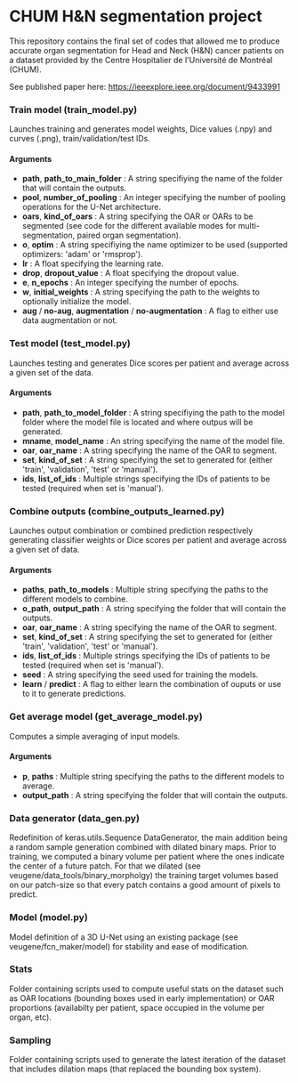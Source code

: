 # CHUM H&N segmentation project #

This repository contains the final set of codes that allowed me to produce accurate organ segmentation for Head and Neck (H&N) cancer patients on a dataset provided by the Centre Hospitalier de l'Université de Montréal (CHUM).

See published paper here: https://ieeexplore.ieee.org/document/9433991

### Train model (train_model.py) ###

Launches training and generates model weights, Dice values (.npy) and curves (.png), train/validation/test IDs.

#### Arguments ####

* __path__, __path_to_main_folder__ : A string specifiying the name of the folder that will contain the outputs.
* __pool__, __number_of_pooling__ : An integer specifying the number of pooling operations for the U-Net architecture.
* __oars__, __kind_of_oars__ : A string specifying the OAR or OARs to be segmented (see code for the different available modes for multi-segmentation, paired organ segmentation).
* __o__, __optim__ : A string specifiying the name optimizer to be used (supported optimizers: 'adam' or 'rmsprop').
* __lr__ : A float specifying the learning rate.
* __drop__, __dropout_value__ : A float specifying the dropout value.
* __e__, __n_epochs__ : An integer specifying the number of epochs.
* __w__, __initial_weights__ : A string specifying the path to the weights to optionally initialize the model.
* __aug__ / __no-aug__, __augmentation__ / __no-augmentation__ : A flag to either use data augmentation or not.


### Test model (test_model.py) ###

Launches testing and generates Dice scores per patient and average across a given set of the data.

#### Arguments ####

* __path__, __path_to_model_folder__ : A string specifiying the path to the model folder where the model file is located and where outpus will be generated.
* __mname__, __model_name__ : An string specifying the name of the model file.
* __oar__, __oar_name__ : A string specifying the name of the OAR to segment.
* __set__, __kind_of_set__ : A string specifying the set to generated for (either 'train', 'validation', 'test' or 'manual').
* __ids__, __list_of_ids__ : Multiple strings specifying the IDs of patients to be tested (required when set is 'manual').

### Combine outputs (combine_outputs_learned.py) ###

Launches output combination or combined prediction respectively generating classifier weights or Dice scores per patient and average across a given set of data.

#### Arguments ####

* __paths__, __path_to_models__ : Multiple string specifying the paths to the different models to combine.
* __o_path__, __output_path__ : A string specifying the folder that will contain the outputs.
* __oar__, __oar_name__ : A string specifying the name of the OAR to segment.
* __set__, __kind_of_set__ : A string specifying the set to generated for (either 'train', 'validation', 'test' or 'manual').
* __ids__, __list_of_ids__ : Multiple strings specifying the IDs of patients to be tested (required when set is 'manual').
* __seed__ : A string specifying the seed used for training the models.
* __learn__ / __predict__ : A flag to either learn the combination of ouputs or use to it to generate predictions.

### Get average model (get_average_model.py) ###

Computes a simple averaging of input models.

#### Arguments ####

* __p__, __paths__ : Multiple string specifying the paths to the different models to average.
* __output_path__ : A string specifying the folder that will contain the outputs.

### Data generator (data_gen.py) ###

Redefinition of keras.utils.Sequence DataGenerator, the main addition being a random sample generation combined with dilated binary maps. Prior to training, we computed a binary volume per patient where the ones indicate the center of a future patch. For that we dilated (see veugene/data_tools/binary_morpholgy) the training target volumes based on our patch-size so that every patch contains a good amount of pixels to predict.

### Model (model.py) ###

Model definition of a 3D U-Net using an existing package (see veugene/fcn_maker/model) for stability and ease of modification.

### Stats ###

Folder containing scripts used to compute useful stats on the dataset such as OAR locations (bounding boxes used in early implementation) or OAR proportions (availabilty per patient, space occupied in the volume per organ, etc).

### Sampling ###

Folder containing scripts used to generate the latest iteration of the dataset that includes dilation maps (that replaced the bounding box system).


